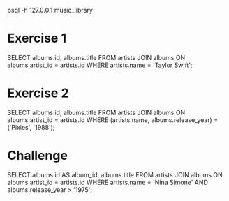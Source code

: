 psql -h 127.0.0.1 music_library

# Exercise 1
SELECT albums.id, albums.title
FROM artists JOIN albums
ON albums.artist_id = artists.id
WHERE artists.name = 'Taylor Swift';

# Exercise 2
SELECT albums.id, albums.title
FROM artists JOIN albums
ON albums.artist_id = artists.id
WHERE (artists.name, albums.release_year) = ('Pixies', '1988');

# Challenge
SELECT albums.id AS album_id, albums.title
FROM artists JOIN albums
ON albums.artist_id = artists.id
WHERE artists.name = 'Nina Simone'
AND albums.release_year > '1975';